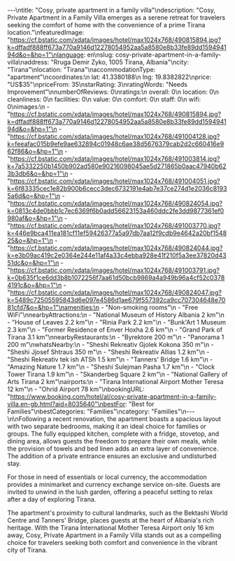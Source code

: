 ---\ntitle: "Cosy, private apartment in a family villa"\ndescription: "Cosy, Private Apartment in a Family Villa emerges as a serene retreat for travelers seeking the comfort of home with the convenience of a prime Tirana location."\nfeaturedImage: "https://cf.bstatic.com/xdata/images/hotel/max1024x768/490815894.jpg?k=dffadf888ff673a770a9146d12278054952aa5a8580e8b33fe89dd159494194d&o=&hp=1"\nlanguage: en\nslug: cosy-private-apartment-in-a-family-villa\naddress: "Rruga Demir Zyko, 1005 Tirana, Albania"\ncity: "Tirana"\nlocation: "Tirana"\naccommodationType: "apartment"\ncoordinates:\n  lat: 41.3380188\n  lng: 19.8382822\nprice: "US$35"\npriceFrom: 35\nstarRating: 3\nratingWords: "Needs Improvement"\nnumberOfReviews: 0\nratings:\n  overall: 0\n  location: 0\n  cleanliness: 0\n  facilities: 0\n  value: 0\n  comfort: 0\n  staff: 0\n  wifi: 0\nimages:\n  - "https://cf.bstatic.com/xdata/images/hotel/max1024x768/490815894.jpg?k=dffadf888ff673a770a9146d12278054952aa5a8580e8b33fe89dd159494194d&o=&hp=1"\n  - "https://cf.bstatic.com/xdata/images/hotel/max1024x768/491004128.jpg?k=feeafac015b9efe9ae632894c01948c6ae38d5676379cab2d2c660416e962f86&o=&hp=1"\n  - "https://cf.bstatic.com/xdata/images/hotel/max1024x768/491003814.jpg?k=7a5332250b1450b902ad580e90216098045ae5d271865b0aac47940b623b3db6&o=&hp=1"\n  - "https://cf.bstatic.com/xdata/images/hotel/max1024x768/491004051.jpg?k=6f83335cec1e82b900b6cecc3dec6732191e4ab7e37ce274d1e2036c81935a6d&o=&hp=1"\n  - "https://cf.bstatic.com/xdata/images/hotel/max1024x768/490824054.jpg?k=0813c4de0bbb1c7ec6369f6b0add56623153a460ddc2fe3dd9877361ef0980af&o=&hp=1"\n  - "https://cf.bstatic.com/xdata/images/hotel/max1024x768/491003770.jpg?k=446e9bca411ea181cf11ef59426377a5a97db7aa12f9cdb9e4642a20bf154825&o=&hp=1"\n  - "https://cf.bstatic.com/xdata/images/hotel/max1024x768/490824044.jpg?k=e3b09ac419c2e0364e244e11af4a33c4ebba928e41f210f5a3ee37820d4351dc&o=&hp=1"\n  - "https://cf.bstatic.com/xdata/images/hotel/max1024x768/491003791.jpg?k=0b635f1ce6dd3b8b1072256f7aa61d50bcb9869a4a949b96a4cf52c03784191c&o=&hp=1"\n  - "https://cf.bstatic.com/xdata/images/hotel/max1024x768/490824047.jpg?k=5489c72505595843d6e097e4586d1ae679f557392ca9cc707304648e7081cfd7&o=&hp=1"\namenities:\n  - "Non-smoking rooms"\n  - "Free WiFi"\nnearbyAttractions:\n  - "National Museum of History Albania 2 km"\n  - "House of Leaves 2.2 km"\n  - "Rinia Park 2.2 km"\n  - "Bunk'Art 1 Museum 2.3 km"\n  - "Former Residence of Enver Hoxha 2.6 km"\n  - "Grand Park of Tirana 3.1 km"\nnearbyRestaurants:\n  - "Byrektore 200 m"\n  - "Panorama 1 200 m"\nwhatsNearby:\n  - "Sheshi Rekreativ Gjolek Kokona 350 m"\n  - "Sheshi Jjosef Shtraus 350 m"\n  - "Sheshi Rekreativ Allias 1.2 km"\n  - "Sheshi Rekreativ tek ish ATSh 1.5 km"\n  - "Tanners' Bridge 1.6 km"\n  - "Amazing Nature 1.7 km"\n  - "Sheshi Sulejman Pasha 1.7 km"\n  - "Clock Tower Tirana 1.9 km"\n  - "Skanderbeg Square 2 km"\n  - "National Gallery of Arts Tirana 2 km"\nairports:\n  - "Tirana International Airport Mother Teresa 12 km"\n  - "Ohrid Airport 78 km"\nbookingURL: "https://www.booking.com/hotel/al/cosy-private-apartment-in-a-family-villa.en-gb.html?aid=8035640"\nbestFor: "Best for Families"\nbestCategories: "Families"\ncategory: "Families"\n---\n\nFollowing a recent renovation, the apartment boasts a spacious layout with two separate bedrooms, making it an ideal choice for families or groups. The fully equipped kitchen, complete with a fridge, stovetop, and dining area, allows guests the freedom to prepare their own meals, while the provision of towels and bed linen adds an extra layer of convenience. The addition of a private entrance ensures an exclusive and undisturbed stay.

For those in need of essentials or local currency, the accommodation provides a minimarket and currency exchange service on-site. Guests are invited to unwind in the lush garden, offering a peaceful setting to relax after a day of exploring Tirana.

The apartment's proximity to cultural landmarks, such as the Bektashi World Centre and Tanners' Bridge, places guests at the heart of Albania's rich heritage. With the Tirana International Mother Teresa Airport only 16 km away, Cosy, Private Apartment in a Family Villa stands out as a compelling choice for travelers seeking both comfort and convenience in the vibrant city of Tirana.